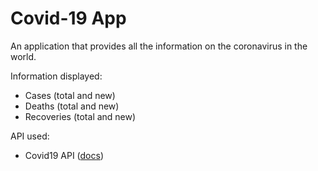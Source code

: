 # Covid-19 App

An application that provides all the information on the coronavirus in the world.

Information displayed:
- Cases (total and new)
- Deaths (total and new)
- Recoveries (total and new)

API used:
- Covid19 API ([docs](https://covid19api.com))
